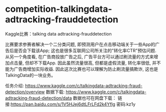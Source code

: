 # competition-talkingdata-adtracking-frauddetection
Kaggle比赛：talking data adtracking-frauddetection

比赛要求参赛者解决一个二分类问题, 即预测用户在点击移动端关于一些App的广告后是否会下载该App; 这也是很多互联网公司所关注的"转化率CTR"预估问题. 
从另一个角度看, 在广告商投放广告之后, 广告平台方可以通过刷流量的方式来增加点击量, 但却不下载App. 因此虽然流量很高, 但都是虚假流量, 转化率很低, 并不能为广告商增加实际收益. 因此这次比赛也可以理解为防止刷流量搞欺诈, 这也是TalkingData的一块业务。

任务介绍: https://www.kaggle.com/c/talkingdata-adtracking-fraud-detection/overview
数据下载: https://www.kaggle.com/c/talkingdata-adtracking-fraud-detection/data
数据也可在网盘下载：
链接:https://pan.baidu.com/s/1V5HJej6dtLFrLFd2k4YfIg  密码:kz1y

